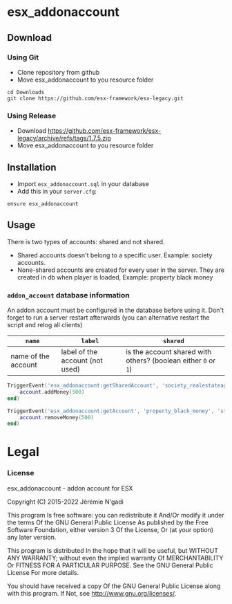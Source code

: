 # esx_addonaccount

## Download

### Using Git
- Clone repository from github
- Move esx_addonaccount to you resource folder

```
cd Downloads
git clone https://github.com/esx-framework/esx-legacy.git
```

### Using Release
- Download https://github.com/esx-framework/esx-legacy/archive/refs/tags/1.7.5.zip
- Move esx_addonaccount to you resource folder

## Installation
- Import `esx_addonaccount.sql` in your database
- Add this in your `server.cfg`:

```
ensure esx_addonaccount
```

## Usage
There is two types of accounts: shared and not shared.

- Shared accounts doesn't belong to a specific user. Example: society accounts.
- None-shared accounts are created for every user in the server. They are created in db when player is loaded, Example: property black money

### `addon_account` database information
An addon account must be configured in the database before using it. Don't forget to run a server restart afterwards (you can alternative restart the script and relog all clients)

| `name`   | `label` | `shared` |
| -------- | ------- | -------- |
| name of the account | label of the account (not used) | is the account shared with others? (boolean either `0` or `1`) |

```lua
TriggerEvent('esx_addonaccount:getSharedAccount', 'society_realestateagent', function(account)
	account.addMoney(500)
end)

TriggerEvent('esx_addonaccount:getAccount', 'property_black_money', 'steam:0123456789', function(account)
	account.removeMoney(500)
end)
```

# Legal
### License
esx_addonaccount - addon account for ESX

Copyright (C) 2015-2022 Jérémie N'gadi

This program Is free software: you can redistribute it And/Or modify it under the terms Of the GNU General Public License As published by the Free Software Foundation, either version 3 Of the License, Or (at your option) any later version.

This program Is distributed In the hope that it will be useful, but WITHOUT ANY WARRANTY; without even the implied warranty Of MERCHANTABILITY Or FITNESS FOR A PARTICULAR PURPOSE. See the GNU General Public License For more details.

You should have received a copy Of the GNU General Public License along with this program. If Not, see http://www.gnu.org/licenses/.